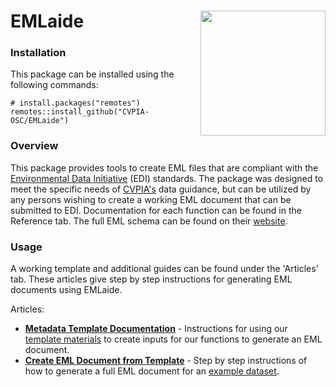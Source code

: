 # EMLaide <a href='https://CVPIA-OSC.github.io/EMLaide'><img src='man/figures/hex_logo.png' align="right" height="200" style="float:right; height:200px;"/></a> 

### Installation
This package can be installed using the following commands: 
```{r}
# install.packages("remotes")
remotes::install_github("CVPIA-OSC/EMLaide")
```
### Overview

This package provides tools to create EML files that are compliant
with the [Environmental Data Initiative](https://portal.edirepository.org/nis/home.jsp) (EDI) standards. The package was designed to meet the specific needs of [CVPIA's](http://cvpia.scienceintegrationteam.com/) data guidance, but can be utilized by any persons wishing to create a working EML document that can be submitted to EDI. Documentation for each function can be found in the Reference tab. The full EML schema can be found on their [website](https://eml.ecoinformatics.org/schema/index.html).

### Usage 
A working template and additional guides can be found under the 'Articles' tab. These articles give step by step instructions for generating EML documents using EMLaide. 


Articles: 

* **[Metadata Template Documentation](https://cvpia-osc.github.io/EMLaide/articles/template-doc.html)** - Instructions for using our [template materials](https://cvpia-data-stewardship.s3-us-west-1.amazonaws.com/metadata+template.zip) to create inputs for our functions to generate an EML document. 
* **[Create EML Document from Template](https://cvpia-osc.github.io/EMLaide/articles/create-EML-from-template.html)** - Step by step instructions of how to generate a full EML document for an [example dataset](https://cvpia-data-stewardship.s3-us-west-1.amazonaws.com/hannon-example.zip). 






